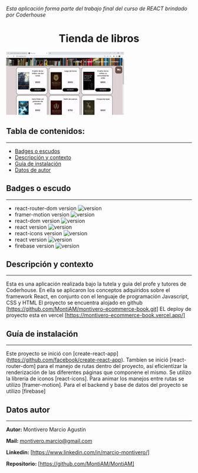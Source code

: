 *Esta aplicación forma parte del trabajo final del curso de REACT brindado por Coderhouse*

<h1 align="center"> Tienda de libros</h1>

![Alt Text](/src/img/app-gif.gif)

## Tabla de contenidos:
---
- [Badges o escudos](#badges-o-escudos)
- [Descripción y contexto](#descripción-y-contexto)
- [Guía de instalación](#guía-de-instalación)
- [Datos de autor](#datos-autor)

## Badges o escudo
---
- react-router-dom version ![version](https://img.shields.io/badge/version-9.8.1-blue)
- framer-motion version ![version](https://img.shields.io/badge/version-6.3.4-blue)
- react-dom version ![version](https://img.shields.io/badge/version-18.0.0-blue)
- react version ![version](https://img.shields.io/badge/version-18.0.0-blue)
- react-icons version ![version](https://img.shields.io/badge/version-4.3.1-blue)
- react version ![version](https://img.shields.io/badge/version-18.0.0-blue)
- firebase version ![version](https://img.shields.io/badge/version-9.8.1-blue)

## Descripción y contexto
---
Esta es una aplicación realizada bajo la tutela y guia del profe y tutores de Coderhouse. En ella se aplicaron los conceptos adquiridos sobre el framework React, en conjunto con el lenguaje de programación Javascript, CSS y HTML
El proyecto se encuentra alojado en github [https://github.com/MontiAM/montivero-ecommerce-book.git]
EL deploy de proyecto esta en vercel [https://montivero-ecommerce-book.vercel.app/]

## Guía de instalación
---
Este proyecto se inició con [create-react-app] (https://github.com/facebook/create-react-app).
Tambíen se inició [react-router-dom] para el manejo de rutas dentro del proyecto, así eficientizar la renderización de las diferentes páginas que componene el mismo. Se utilizo la libreria de iconos [react-icons]. Para animar los manejos entre rutas se utilizo [framer-motion]. Para el el backend y base de datos del proyecto se utilizo [firebase]

## Datos autor
---
<b>Autor: </b>Montivero Marcio Agustín

<b>Mail: </b>montivero.marcio@gmail.com

<b>Linkedin: </b>[https://www.linkedin.com/in/marcio-montivero/]

<b>Repositorio: </b>[https://github.com/MontiAM/MontiAM]